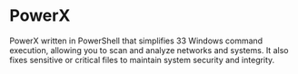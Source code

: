 # PowerX
PowerX written in PowerShell that simplifies 33 Windows command execution, allowing you to scan and analyze networks and systems. It also fixes sensitive or critical files to maintain system security and integrity.
